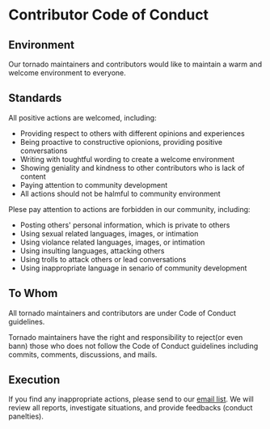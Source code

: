 # Contributor Code of Conduct

## Environment

Our tornado maintainers and contributors would like to maintain a warm and
welcome environment to everyone. 

## Standards

All positive actions are welcomed, including:

* Providing respect to others with different opinions and experiences
* Being proactive to constructive opionions, providing positive conversations
* Writing with toughtful wording to create a welcome environment
* Showing geniality and kindness to other contributors who is lack of content
* Paying attention to community development
* All actions should not be halmful to community environment

Plese pay attention to actions are forbidden in our community, including:

* Posting others' personal information, which is private to others
* Using sexual related languages, images, or intimation
* Using violance related languages, images, or intimation
* Using insulting languages, attacking others
* Using trolls to attack others or lead conversations
* Using inappropriate language in senario of community development

## To Whom

All tornado maintainers and contributors are under Code of Conduct guidelines.

Tornado maintainers have the right and responsibility to reject(or even bann) those who does not
follow the Code of Conduct guidelines including commits, comments, discussions, and
mails.

## Execution

If you find any inappropriate actions, please send to our [email list](https://groups.google.com/forum/#!forum/python-tornado). 
We will review all reports, investigate situations, and provide feedbacks (conduct panelties).

